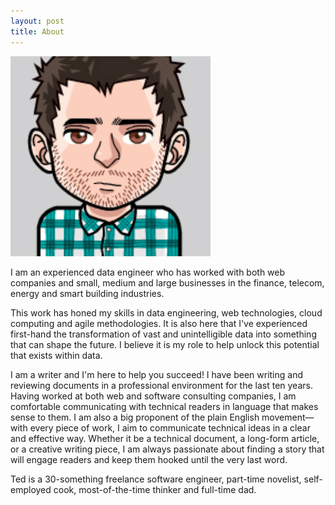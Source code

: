 ```yaml
---
layout: post
title: About
---
```


![me](/assets/img/avatar.jpg)

I am an experienced data engineer who has worked with both web companies and small, medium and large businesses in the finance, telecom, energy and smart building industries.

This work has honed my skills in data engineering, web technologies, cloud computing and agile methodologies. It is also here that I've experienced first-hand the transformation of vast and unintelligible data into something that can shape the future. I believe it is my role to help unlock this potential that exists within data. 

I am a writer and I'm here to help you succeed! I have been writing and reviewing documents in a professional environment for the last ten years. Having worked at both web and software consulting companies, I am comfortable communicating with technical readers in language that makes sense to them. I am also a big proponent of the plain English movement—with every piece of work, I aim to communicate technical ideas in a clear and effective way. Whether it be a technical document, a long-form article, or a creative writing piece, I am always passionate about finding a story that will engage readers and keep them hooked until the very last word.

Ted is a 30-something freelance software engineer, part-time novelist, self-employed cook, most-of-the-time thinker and full-time dad.
